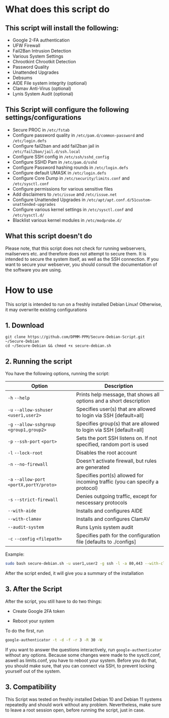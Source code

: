 # What does this script do

## This script will install the following:

  * Google 2-FA authentication
  * UFW Firewall
  * Fail2Ban Intrusion Detection
  * Various System Settings
  * Chrootkint Chrootkit Detection
  * Password Quality
  * Unattended Upgrades
  * Debsums
  * AIDE File system integrity (optional)
  * Clamav Anti-Virus (optional)
  * Lynis System Audit (optional)


## This Script will configure the following settings/configurations

  * Secure PROC in `/etc/fstab`
  * Configure password quality in `/etc/pam.d/common-password` and `/etc/login.defs`
  * Configure fail2ban and add fail2ban jail in `/etc/fail2ban/jail.d/ssh.local`
  * Configure SSH config in `/etc/ssh/sshd_config`
  * Configure SSHD Pam in `/etc/pam.d/sshd`
  * Configure Password hashing rounds in `/etc/login.defs`
  * Configure default UMASK in `/etc/login.defs`
  * Configure Core Dump in `/etc/security/limits.conf` and `/etc/sysctl.conf`
  * Configure permissions for various sensitive files
  * Add disclaimers to `/etc/issue` and `/etc/issue.net`
  * Configure Unattended Upgrades in `/etc/apt/apt.conf.d/51custom-unattended-upgrades`
  * Configure various kernel settings in `/etc/sysctl.conf` and `/etc/sysctl.d/`
  * Blacklist various kernel modules in `/etc/modprobe.d/`

## What this script doesn't do

Please note, that this script does not check for running webservers, mailservers etc. and therefore does not attempt to secure them. It is intended to secure the system itself, as well as the SSH connection. If you want to secure your webserver, you should consult the documentation of the software you are using.

# How to use

This script is intended to run on a freshly installed Debian Linux! Otherwise, it may overwrite existing configurations

## 1. Download

```
git clone https://github.com/DPMM-PPM/Secure-Debian-Script.git ~/Secure-Debian
cd ~/Secure-Debian && chmod +x secure-debian.sh
``` 

## 2. Running the script

You have the following options, running the script:

| Option                                    | Description                                                                 |
| ----------------------------------------- | --------------------------------------------------------------------------- |
| `-h` `--help`                             | Prints help message, that shows all options and a short description         |
| `-u` `--allow-sshuser` `<user1,user2>`    | Specifies user(s) that are allowed to login via SSH [default=all]           |
| `-g` `--allow-sshgroup` `<group1,group2>` | Specifies group(s) that are allowed to login via SSH [default=all]          |
| `-p` `--ssh-port` `<port>`                | Sets the port SSH listens on. If not specified, random port is used         |
| `-l` `--lock-root`                        | Disables the root account                                                   |
| `-n` `--no-firewall`                      | Doesn't activate firewall, but rules are generated                          |
| `-a` `--allow-port` `<portX,portY/proto>` | Specifies port(s) allowed for incoming traffic (you can specify a protocol) |
| `-s` `--strict-firewall`                  | Denies outgoing traffic, except for nescessary protocols                    |
| `--with-aide`                             | Installs and configures AIDE                                                |
| `--with-clamav`                           | Installs and configures ClamAV                                              |
| `--audit-system`                          | Runs Lynis system audit                                                     |
| `-c` `--config` `<filepath>`              | Specifies path for the configuration file [defaults to ./configs]           |

Example: 
```bash
sudo bash secure-debian.sh -u user1,user2 -g ssh -l -a 80,443 --with-clamav --audit-system
```

After the script ended, it will give you a summary of the installation

## 3. After the Script

After the script, you still have to do two things:

* Create Google 2FA token

* Reboot your system

To do the first, run
```bash
google-authenticator -t -d -f -r 3 -R 30 -W
```
If you want to answer the questions interactively, run `google-authenticator` without any options. Because some changes were made to the sysctl.conf, aswell as limits.conf, you have to reboot your system. 
Before you do that, you should make sure, that you can connect via SSH, to prevent locking yourself out of the system.

## 3. Compatibility

This Script was tested on freshly installed Debian 10 and Debian 11 systems repeatedly and should work without any problem. Nevertheless, make sure to leave a root session open, before running the script, just in case.
